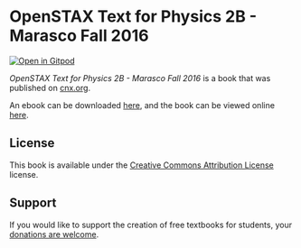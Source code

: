 # OpenSTAX Text for Physics 2B - Marasco Fall 2016

[![Open in Gitpod](https://gitpod.io/button/open-in-gitpod.svg)](https://gitpod.io/from-referrer/)

_OpenSTAX Text for Physics 2B - Marasco Fall 2016_ is a book that was published on [cnx.org](https://cnx.org/).

An ebook can be downloaded [here](https://github.com/cnx-user-books/cnxbook-openstax-text-for-physics-2b-marasco-fall-2016/releases/latest), and the book can be viewed online [here](https://github.com/cnx-user-books/cnxbook-openstax-text-for-physics-2b-marasco-fall-2016/releases/latest).

## License
This book is available under the [Creative Commons Attribution License](./LICENSE) license.

## Support
If you would like to support the creation of free textbooks for students, your [donations are welcome](https://riceconnect.rice.edu/donation/support-openstax-banner).
